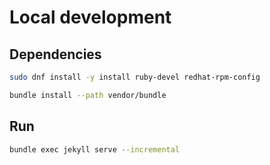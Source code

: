 # Local development

## Dependencies

```bash
sudo dnf install -y install ruby-devel redhat-rpm-config

bundle install --path vendor/bundle
```

## Run

```bash
bundle exec jekyll serve --incremental
```

